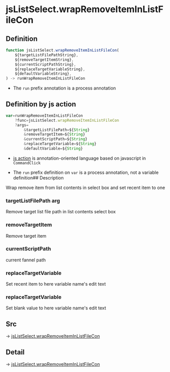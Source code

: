 # jsListSelect.wrapRemoveItemInListFileCon

## Definition

```js.js
function jsListSelect.wrapRemoveItemInListFileCon(
	${targetListFilePathString},
	${removeTargetItemString},
	${currentScriptPathString},
	${replaceTargetVariableString},
	${defaultVariableString},
) -> runWrapRemoveItemInListFileCon
```

- The `run` prefix annotation is a process annotation
## Definition by js action

```js.js
var=runWrapRemoveItemInListFileCon
	?func=jsListSelect.wrapRemoveItemInListFileCon
	?args=
		&targetListFilePath=${String}
		&removeTargetItem=${String}
		&currentScriptPath=${String}
		&replaceTargetVariable=${String}
		&defaultVariable=${String}
```

- [js action](#) is annotation-oriented language based on javascript in `CommandClick`

- The `run` prefix definition on `var` is a process annotation, not a variable definition## Description

Wrap remove item from list contents in select box and set recent item to one

### targetListFilePath arg
Remove target list file path in list contents select box

### removeTargetItem
Remove target item

### currentScriptPath
current fannel path

### replaceTargetVariable
Set recent item to here variable name's edit text

### replaceTargetVariable
Set blank value to here variable name's edit text


## Src

-> [jsListSelect.wrapRemoveItemInListFileCon](https://github.com/puutaro/CommandClick/blob/master/app/src/main/java/com/puutaro/commandclick/fragment_lib/terminal_fragment/js_interface/edit/JsListSelect.kt#L91)

## Detail

-> [jsListSelect.wrapRemoveItemInListFileCon](https://github.com/puutaro/CommandClick/blob/master/md/developer/js_interface/details/edit/JsListSelect/wrapRemoveItemInListFileCon.md)
